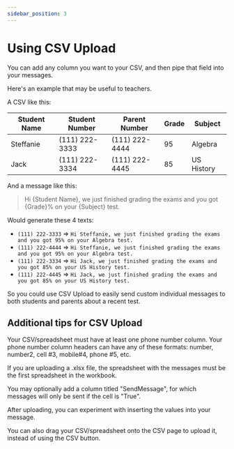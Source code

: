 ```yaml
---
sidebar_position: 3
---
```


# Using CSV Upload

You can add any column you want to your CSV, and then pipe that field into your messages. 

Here's an example that may be useful to teachers.

A CSV like this:

| Student Name |	Student Number |	Parent Number |	Grade |	Subject |
| --- | --- | --- | --- | --- |
| Steffanie |	(111) 222-3333 |	(111) 222-4444 |	95 |	Algebra |
| Jack |	(111) 222-3334 |	(111) 222-4445 |	85 |	US History |

And a message like this:

> Hi {Student Name}, we just finished grading the exams and you got {Grade}% on your {Subject} test.

Would generate these 4 texts:
* `(111) 222-3333` => `Hi Steffanie, we just finished grading the exams and you got 95% on your Algebra test.`
* `(111) 222-4444` => `Hi Steffanie, we just finished grading the exams and you got 95% on your Algebra test.`
* `(111) 222-3334` => `Hi Jack, we just finished grading the exams and you got 85% on your US History test.`
* `(111) 222-4445` => `Hi Jack, we just finished grading the exams and you got 85% on your US History test.`

So you could use CSV Upload to easily send custom individual messages to both students and parents about a recent test.

## Additional tips for CSV Upload

Your CSV/spreadsheet must have at least one phone number column. Your phone number column headers can have any of these formats:
number, number2, cell #3, mobile#4, phone #5, etc.

If you are uploading a .xlsx file, the spreadsheet with the messages must be the first spreadsheet in the workbook.

You may optionally add a column titled "SendMessage", for which messages will only be sent if the cell is "True".

After uploading, you can experiment with inserting the values into your message.

You can also drag your CSV/spreadsheet onto the CSV page to upload it, instead of using the CSV button.